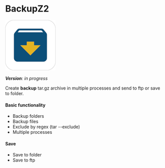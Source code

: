 BackupZ2
===================

![picture](data/icon-160.png)

***Version**: in progress*

Create **backup** tar.gz archive in multiple processes and send to ftp or save to folder.

#### Basic functionality
* Backup folders
* Backup files
* Exclude by regex (tar --exclude)
* Multiple processes
  
#### Save
* Save to folder
* Save to ftp